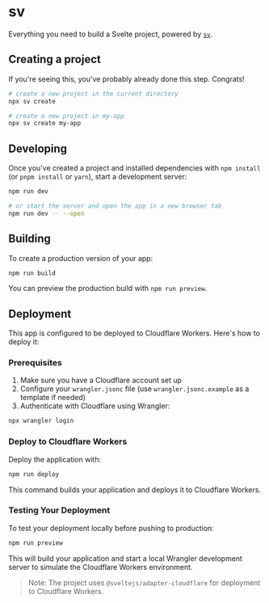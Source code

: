 # sv

Everything you need to build a Svelte project, powered by [`sv`](https://github.com/sveltejs/cli).

## Creating a project

If you're seeing this, you've probably already done this step. Congrats!

```bash
# create a new project in the current directory
npx sv create

# create a new project in my-app
npx sv create my-app
```

## Developing

Once you've created a project and installed dependencies with `npm install` (or `pnpm install` or `yarn`), start a development server:

```bash
npm run dev

# or start the server and open the app in a new browser tab
npm run dev -- --open
```

## Building

To create a production version of your app:

```bash
npm run build
```

You can preview the production build with `npm run preview`.

## Deployment

This app is configured to be deployed to Cloudflare Workers. Here's how to deploy it:

### Prerequisites

1. Make sure you have a Cloudflare account set up
2. Configure your `wrangler.jsonc` file (use `wrangler.jsonc.example` as a template if needed)
3. Authenticate with Cloudflare using Wrangler:

```bash
npx wrangler login
```

### Deploy to Cloudflare Workers

Deploy the application with:

```bash
npm run deploy
```

This command builds your application and deploys it to Cloudflare Workers.

### Testing Your Deployment

To test your deployment locally before pushing to production:

```bash
npm run preview
```

This will build your application and start a local Wrangler development server to simulate the Cloudflare Workers environment.

> Note: The project uses `@sveltejs/adapter-cloudflare` for deployment to Cloudflare Workers.

